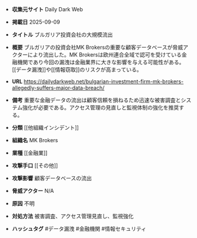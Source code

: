 - **収集元サイト**
Daily Dark Web

- **掲載日**
2025-09-09

- **タイトル**
ブルガリア投資会社の大規模流出

- **概要**
ブルガリアの投資会社MK Brokersの重要な顧客データベースが脅威アクターにより流出した。MK Brokersは欧州連合全域で認可を受けている金融機関であり今回の漏洩は金融業界に大きな影響を与える可能性がある。[[データ漏洩]]や[[情報窃取]]のリスクが高まっている。

- **URL**
https://dailydarkweb.net/bulgarian-investment-firm-mk-brokers-allegedly-suffers-major-data-breach/

- **備考**
重要な金融データの流出は顧客信頼を損ねるため迅速な被害調査とシステム強化が必要である。アクセス管理の見直しと監視体制の強化を推奨する。

- **分類**
[[他組織インシデント]]

- **組織名**
MK Brokers

- **業種**
[[金融業]]

- **攻撃手口**
[[その他]]

- **攻撃影響**
顧客データベースの流出

- **脅威アクター**
N/A

- **原因**
不明

- **対処方法**
被害調査、アクセス管理見直し、監視強化

- **ハッシュタグ**
#データ漏洩 #金融機関 #情報セキュリティ
